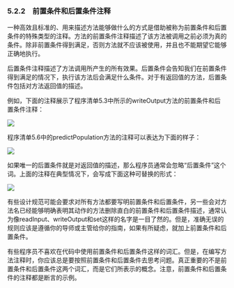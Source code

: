    

### 5.2.2　前置条件和后置条件注释

一种高效且标准的、用来描述方法能够做什么的方式是借助被称为前置条件和后置条件的特殊类型的注释。方法的前置条件注释描述了该方法被调用之前必须为真的条件。除非前置条件得到满足，否则方法就不应该被使用，并且也不能期望它能够正确地执行。

后置条件注释描述了方法调用所产生的所有效果。后置条件会告知我们在前置条件得到满足的情况下，执行该方法后会满足什么条件。对于有返回值的方法，后置条件包括对方法返回值的描述。

例如，下面的注释展示了程序清单5.3中所示的writeOutput方法的前置条件和后置条件注释：

![](0-Assets/Epubook/程序员编程语言经典合集（计算机科学丛书5册套装），javapython编程语言含经典教材龙书《编译原理》%20(Bruce%20Eckel%20%20Alfred%20V.%20Aho%20%20Monica%20S.%20Lam%20etc.)%20(Z-Library)/images/image10185.jpeg)

程序清单5.6中的predictPopulation方法的注释可以表达为下面的样子：

![](0-Assets/Epubook/程序员编程语言经典合集（计算机科学丛书5册套装），javapython编程语言含经典教材龙书《编译原理》%20(Bruce%20Eckel%20%20Alfred%20V.%20Aho%20%20Monica%20S.%20Lam%20etc.)%20(Z-Library)/images/image10186.jpeg)

如果唯一的后置条件就是对返回值的描述，那么程序员通常会忽略“后置条件”这个词。上面的注释在典型情况下，会写成下面这种可替换的形式：

![](0-Assets/Epubook/程序员编程语言经典合集（计算机科学丛书5册套装），javapython编程语言含经典教材龙书《编译原理》%20(Bruce%20Eckel%20%20Alfred%20V.%20Aho%20%20Monica%20S.%20Lam%20etc.)%20(Z-Library)/images/image10187.jpeg)

有些设计规范可能会要求对所有方法都要写明前置条件和后置条件，另一些会对方法名已经能够明确表明其动作的方法删除直白的前置条件和后置条件描述，通常认为像readInput、writeOutput和set这样的名字是一目了然的。但是，准确无误的规则应该是遵循你的导师或主管给你的指南，如果有所疑虑，就加上前置条件和后置条件。

有些程序员不喜欢在代码中使用前置条件和后置条件这样的词汇。但是，在编写方法注释时，你应该总是要按照前置条件和后置条件去思考问题。真正重要的不是前置条件和后置条件这两个词汇，而是它们所表示的概念。注意，前置条件和后置条件的注释都是断言的示例。